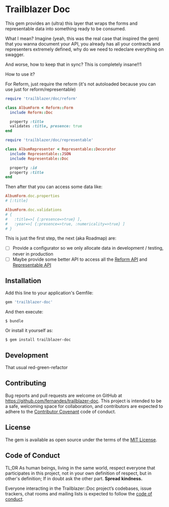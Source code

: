 # Trailblazer Doc

This gem provides an (ultra) this layer that wraps the forms and representable data into something ready to be consumed.

What I mean? Imagine (yeah, this was the real case that inspired the gem) that you wanna document your API, you already has all your contracts and representers extremely defined, why do we need to redeclare everything on swagger.

And worse, how to keep that in sync? This is completely insane!!1

How to use it?

For Reform, just require the reform (it's not autoloaded because you can use just for reform/representable)

```ruby
require 'trailblazer/doc/reform'

class AlbumForm < Reform::Form
  include Reform::Doc

  property :title
  validates :title, presence: true
end
```

```ruby
require 'trailblazer/doc/representable'

class AlbumRepresenter < Representable::Decorator
  include Representable::JSON
  include Representable::Doc

  property :id
  property :title
end
```

Then after that you can access some data like:

```ruby
AlbumForm.doc.properties
# [:title]

AlbumForm.doc.validations
# {
#   :title=>[ {:presence=>true} ],
#   :year=>[ {:presence=>true, :numericality=>true} ]
# }
```

This is just the first step, the next (aka Roadmap) are:

- [ ] Provide a configurator so we only allocate data in development / testing, never in production
- [ ] Maybe provide some better API to access all the [Reform API](http://trailblazer.to/gems/reform/api.html) and [Representable API](http://trailblazer.to/gems/representable/3.0/api.html)

## Installation

Add this line to your application's Gemfile:

```ruby
gem 'trailblazer-doc'
```

And then execute:

    $ bundle

Or install it yourself as:

    $ gem install trailblazer-doc

## Development

That usual red-green-refactor

## Contributing

Bug reports and pull requests are welcome on GitHub at https://github.com/fernandes/trailblazer-doc. This project is intended to be a safe, welcoming space for collaboration, and contributors are expected to adhere to the [Contributor Covenant](http://contributor-covenant.org) code of conduct.

## License

The gem is available as open source under the terms of the [MIT License](https://opensource.org/licenses/MIT).

## Code of Conduct

TL;DR As human beings, living in the same world, respect everyone that participates in this project, not in your own definition of respect, but in other's definition; If in doubt ask the other part. **Spread kindness.**

Everyone interacting in the Trailblazer::Doc project’s codebases, issue trackers, chat rooms and mailing lists is expected to follow the [code of conduct](https://github.com/fernandes/trailblazer-doc/blob/master/CODE_OF_CONDUCT.md).

